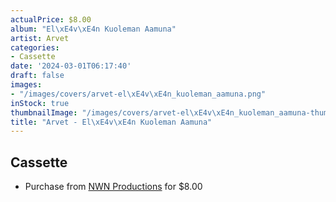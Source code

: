 ```yaml
---
actualPrice: $8.00
album: "El\xE4v\xE4n Kuoleman Aamuna"
artist: Arvet
categories:
- Cassette
date: '2024-03-01T06:17:40'
draft: false
images:
- "/images/covers/arvet-el\xE4v\xE4n_kuoleman_aamuna.png"
inStock: true
thumbnailImage: "/images/covers/arvet-el\xE4v\xE4n_kuoleman_aamuna-thumb.png"
title: "Arvet - El\xE4v\xE4n Kuoleman Aamuna"
---
```


## Cassette
* Purchase from [NWN Productions](http://shop.nwnprod.com/index.php?route=product/product&path=73&product_id=40758&sort=pd.name&order=ASC) for $8.00
